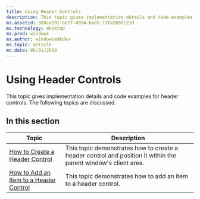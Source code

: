 ```yaml
---
title: Using Header Controls
description: This topic gives implementation details and code examples for header controls.
ms.assetid: 388ca191-be77-4954-baeb-73fa209dc21d
ms.technology: desktop
ms.prod: windows
ms.author: windowssdkdev
ms.topic: article
ms.date: 05/31/2018
---
```


# Using Header Controls

This topic gives implementation details and code examples for header controls. The following topics are discussed.

## In this section



| Topic                                                                                    | Description                                                                                                               |
|------------------------------------------------------------------------------------------|---------------------------------------------------------------------------------------------------------------------------|
| [How to Create a Header Control](create-a-header-control.md)<br/>                 | This topic demonstrates how to create a header control and position it within the parent window's client area.<br/> |
| [How to Add an Item to a Header Control](add-an-item-to-a-header-control.md)<br/> | This topic demonstrates how to add an item to a header control.<br/>                                                |



 

 

 





